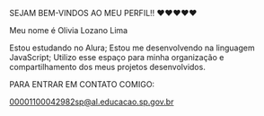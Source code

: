 SEJAM BEM-VINDOS AO MEU PERFIL!! ❤️❤️❤️❤️❤️

Meu nome é Olivia Lozano Lima

Estou estudando no Alura;
Estou me desenvolvendo na linguagem JavaScript;
Utilizo esse espaço para minha organização e compartilhamento dos meus projetos desenvolvidos.

PARA ENTRAR EM CONTATO COMIGO:

00001100042982sp@al.educacao.sp.gov.br 
